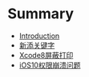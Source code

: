 # Summary

* [Introduction](README.md)
* [新添关键字](01新添关键字/README.md)
* [Xcode8屏蔽打印](02Xcode8屏蔽打印/README.md)
* [iOS10权限崩溃问题](03iOS10权限崩溃问题/README.md)




